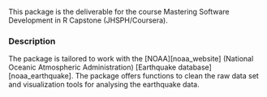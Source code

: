 This package is the deliverable for the course Mastering Software Development in R Capstone (JHSPH/Coursera).

### Description

The package is tailored to work with the [NOAA][noaa_website] (National Oceanic Atmospheric Administration) [Earthquake database][noaa_earthquake]. The package offers functions to clean the raw data set and visualization tools for analysing the earthquake data.



